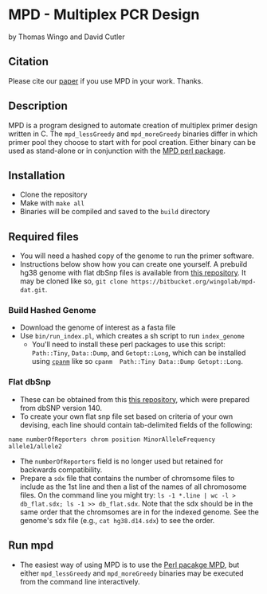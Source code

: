 MPD - Multiplex PCR Design
============================

by Thomas Wingo and David Cutler

## Citation

Please cite our [paper](https://bmcbioinformatics.biomedcentral.com/articles/10.1186/s12859-016-1453-3) if you use MPD in your work. Thanks.

## Description

MPD is a program designed to automate creation of multiplex primer design written in C. The `mpd_lessGreedy` and `mpd_moreGreedy` binaries differ in which primer pool they choose to start with for pool creation. Either binary can be used as stand-alone or in conjunction with the [MPD perl package](http://github.com/wingolab-org/mpd-perl).

## Installation
- Clone the repository
- Make with `make all`
- Binaries will be compiled and saved to the `build` directory

## Required files
- You will need a hashed copy of the genome to run the primer software.
- Instructions below show how you can create one yourself. A prebuild hg38 genome with flat dbSnp files is available from [this repository](https://bitbucket.org/wingolab/mpd-dat/). It may be cloned like so, `git clone https://bitbucket.org/wingolab/mpd-dat.git`.

### Build Hashed Genome
- Download the genome of interest as a fasta file
- Use `bin/run_index.pl`, which creates a sh script to run `index_genome`
  - You'll need to install these perl packages to use this script: `Path::Tiny`, `Data::Dump`, and `Getopt::Long`, which can be installed using [`cpanm`][1] like so `cpanm  Path::Tiny Data::Dump Getopt::Long`.  

### Flat dbSnp
- These can be obtained from this [this repository](https://bitbucket.org/wingolab/mpd-dat/), which were prepared from dbSNP version 140.
- To create your own flat snp file set based on criteria of your own devising, each line should contain tab-delimited fields of the following:
```
name numberOfReporters chrom position MinorAlleleFrequency allele1/allele2
```
- The `numberOfReporters` field is no longer used but retained for backwards compatibility. 
- Prepare a `sdx` file that contains the number of chromsome files to include as the 1st line and then a list of the names of all chromosome files. On the command line you might try: `ls -1 *.line | wc -l > db_flat.sdx; ls -1 >> db_flat.sdx`. Note that the sdx should be in the same order that the chromsomes are in for the indexed genome. See the genome's sdx file (e.g., `cat hg38.d14.sdx`) to see the order.

##  Run mpd
- The easiest way of using MPD is to use the [Perl pacakge MPD](http://github.com/wingolab-org/mpd-perl), but either `mpd_lessGreedy` and `mpd_moreGreedy` binaries may be executed from the command line interactively.

[1]: https://metacpan.org/pod/App::cpanminus
